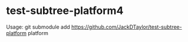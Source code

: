 # test-subtree-platform4
Usage:
git submodule add https://github.com/JackDTaylor/test-subtree-platform platform
